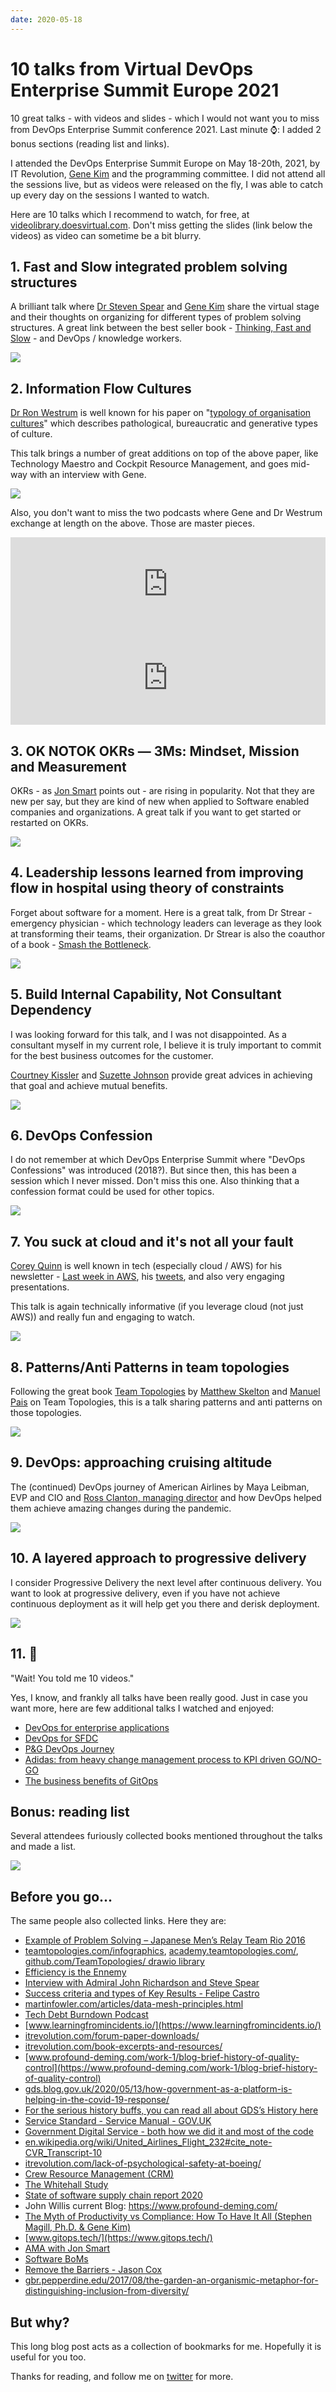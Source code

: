 ```yaml
---
date: 2020-05-18
---
```


# 10 talks from Virtual DevOps Enterprise Summit Europe 2021

10 great talks - with videos and slides - which I would not want you to miss from DevOps Enterprise Summit conference 2021. Last minute ⌚: I added 2 bonus sections (reading list and links).

<!-- more -->

I attended the DevOps Enterprise Summit Europe on May 18-20th, 2021, by IT Revolution, [Gene Kim](https://twitter.com/RealGeneKim) and the programming committee. I did not attend all the sessions live, but as videos were released on the fly, I was able to catch up every day on the sessions I wanted to watch.

Here are 10 talks which I recommend to watch, for free, at [videolibrary.doesvirtual.com](https://videolibrary.doesvirtual.com/). Don't miss getting the slides (link below the videos) as video can sometime be a bit blurry.

## 1. Fast and Slow integrated problem solving structures

A brilliant talk where [Dr Steven Spear](https://twitter.com/StevenJSpear) and [Gene Kim](https://twitter.com/RealGeneKim) share the virtual stage and their thoughts on organizing for different types of problem solving structures. A great link between the best seller book - [Thinking, Fast and Slow](https://en.wikipedia.org/wiki/Thinking,_Fast_and_Slow) - and DevOps / knowledge workers.

[![](assets/202105-fastslow.jpg)](https://videolibrary.doesvirtual.com/?video=552759240)

## 2. Information Flow Cultures

[Dr Ron Westrum](https://en.wikipedia.org/wiki/Ron_Westrum) is well known for his paper on "[typology of organisation cultures](https://www.ncbi.nlm.nih.gov/pmc/articles/PMC1765804/)" which describes pathological, bureaucratic and generative types of culture.

This talk brings a number of great additions on top of the above paper, like Technology Maestro and Cockpit Resource Management,  and goes mid-way with an interview with Gene.

[![](assets/202105-drwestrum.jpg)](https://videolibrary.doesvirtual.com/?video=552759266)

Also, you don't want to miss the two podcasts where Gene and Dr Westrum exchange at length on the above. Those are master pieces.

<iframe title="The Sociology and Typologies of Organizations, and Technical Maestros with Dr. Ron Westrum" allowtransparency="true" height="150" width="100%" style="border: none; min-width: min(100%, 430px);" scrolling="no" data-name="pb-iframe-player" src="https://www.podbean.com/player-v2/?i=j6tt3-1029713-pb&from=embed&share=1&download=1&skin=1&btn-skin=7&size=150"></iframe>

<iframe title="Patterns of Generative Cultures: How They Can Be Destroyed and the Importance of Trust with Dr. Ron Westrum" allowtransparency="true" height="150" width="100%" style="border: none; min-width: min(100%, 430px);" scrolling="no" data-name="pb-iframe-player" src="https://www.podbean.com/player-v2/?i=b4fkw-103f39b-pb&from=embed&share=1&download=1&skin=1&btn-skin=7&size=150"></iframe>

## 3. OK NOTOK OKRs — 3Ms: Mindset, Mission and Measurement

OKRs - as [Jon Smart](https://twitter.com/jonsmart) points out - are rising in popularity. Not that they are new per say, but they are kind of new when applied to Software enabled companies and organizations. A great talk if you want to get started or restarted on OKRs.

[![](assets/202105-jonsmart.jpg)](https://videolibrary.doesvirtual.com/?video=550704697)

## 4. Leadership lessons learned from improving flow in hospital using theory of constraints

Forget about software for a moment. Here is a great talk, from Dr Strear - emergency physician - which technology leaders can leverage as they look at transforming their teams, their organization. Dr Strear is also the coauthor of a book - [Smash the Bottleneck](https://www.smashthebottleneck.com/).

[![](assets/202105-drstrear.jpg)](https://videolibrary.doesvirtual.com/?video=550704199)

## 5. Build Internal Capability, Not Consultant Dependency

I was looking forward for this talk, and I was not disappointed. As a consultant myself in my current role, I believe it is truly important to commit for the best business outcomes for the customer.

[Courtney Kissler](https://twitter.com/chawklady) and [Suzette Johnson](https://twitter.com/drsuz_johnson) provide great advices in achieving that goal and achieve mutual benefits.

[![](assets/202105-ckissler.jpg)](https://videolibrary.doesvirtual.com/?video=550704769)

## 6. DevOps Confession

I do not remember at which DevOps Enterprise Summit where "DevOps Confessions" was introduced (2018?). But since then, this has been a session which I never missed. Don't miss this one. Also thinking that a confession format could be used for other topics.

[![](assets/202105-devopsconfession.jpg)](https://videolibrary.doesvirtual.com/?video=552759255)

## 7. You suck at cloud and it's not all your fault

[Corey Quinn](https://twitter.com/QuinnyPig) is well known in tech (especially cloud / AWS) for his newsletter - [Last week in AWS](https://www.lastweekinaws.com/), his [tweets](https://twitter.com/QuinnyPig), and also very engaging presentations.

This talk is again technically informative (if you leverage cloud (not just AWS)) and really fun and engaging to watch.

[![](assets/202105-cquinn.jpg)](https://videolibrary.doesvirtual.com/?video=552401856)

## 8. Patterns/Anti Patterns in team topologies

Following the great book [Team Topologies](https://teamtopologies.com/book) by [Matthew Skelton](https://twitter.com/matthewpskelton) and [Manuel Pais](https://twitter.com/manupaisable) on Team Topologies, this is a talk sharing patterns and anti patterns on those topologies.

[![](assets/202105-tt.jpg)](https://videolibrary.doesvirtual.com/?video=549298122)

## 9. DevOps: approaching cruising altitude

The (continued) DevOps journey of American Airlines by Maya Leibman, EVP and CIO and [Ross Clanton, managing director](https://twitter.com/RossClanton) and how DevOps helped them achieve amazing changes during the pandemic.

[![](assets/202105-aa.jpg)](https://videolibrary.doesvirtual.com/?video=550704282)

## 10. A layered approach to progressive delivery

I consider Progressive Delivery the next level after continuous delivery. You want to look at progressive delivery, even if you have not achieve continuous deployment as it will help get you there and derisk deployment.

[![](assets/202105-progdelivery.jpg)](https://videolibrary.doesvirtual.com/?video=549298472)

## 11. 🤨

"Wait! You told me 10 videos."

Yes, I know, and frankly all talks have been really good. Just in case you want more, here are few additional talks I watched and  enjoyed:

- [DevOps for enterprise applications](https://videolibrary.doesvirtual.com/?video=549298721)
- [DevOps for SFDC](https://videolibrary.doesvirtual.com/?video=549298140)
- [P&G DevOps Journey](https://videolibrary.doesvirtual.com/?video=551641782)
- [Adidas: from heavy change management process to KPI driven GO/NO-GO](https://videolibrary.doesvirtual.com/?video=550704056)
- [The business benefits of GitOps](https://videolibrary.doesvirtual.com/?video=549298638)

## Bonus: reading list

Several attendees furiously collected books mentioned throughout the talks and made a list. 

[![](assets/202105-books.jpg)](https://www.goodreads.com/list/show/162704.DevOps_Enterprise_Summit_2021_Reading_List )

## Before you go...

The same people also collected links. Here they are:

- [Example of Problem Solving – Japanese Men’s Relay Team Rio 2016](https://www.allaboutlean.com/japan-relay-2016/)
- [teamtopologies.com/infographics](https://teamtopologies.com/infographics), [academy.teamtopologies.com/](https://academy.teamtopologies.com/), [github.com/TeamTopologies/ drawio library](https://github.com/TeamTopologies/Team-Shape-Templates#drawio--diagramsnet)
- [Efficiency is the Ennemy](https://fs.blog/2021/05/slack/)
- [Interview with Admiral John Richardson and Steve Spear](https://itrevolution.com/the-idealcast-episode-15/)
- [Success criteria and types of Key Results - Felipe Castro](https://felipecastro.com/en/okr/success-criteria-types-key-results/)
- [martinfowler.com/articles/data-mesh-principles.html](https://martinfowler.com/articles/data-mesh-principles.html)
- [Tech Debt Burndown Podcast](https://techdebtburndown.com/)
- [www.learningfromincidents.io/](https://www.learningfromincidents.io/)
- [itrevolution.com/forum-paper-downloads/](https://itrevolution.com/forum-paper-downloads/)
- [itrevolution.com/book-excerpts-and-resources/](https://itrevolution.com/book-excerpts-and-resources/)
- [www.profound-deming.com/work-1/blog-brief-history-of-quality-control](https://www.profound-deming.com/work-1/blog-brief-history-of-quality-control)
- [gds.blog.gov.uk/2020/05/13/how-government-as-a-platform-is-helping-in-the-covid-19-response/](https://gds.blog.gov.uk/2020/05/13/how-government-as-a-platform-is-helping-in-the-covid-19-response/)
- [For the serious history buffs, you can read all about GDS’s History here](https://gds.blog.gov.uk/story/)
- [Service Standard - Service Manual - GOV.UK](https://www.gov.uk/service-manual/service-standard)
- [Government Digital Service - both how we did it and most of the code](https://gds.blog.gov.uk/)
- [en.wikipedia.org/wiki/United_Airlines_Flight_232#cite_note-CVR_Transcript-10](https://en.wikipedia.org/wiki/United_Airlines_Flight_232#cite_note-CVR_Transcript-10)
- [itrevolution.com/lack-of-psychological-safety-at-boeing/](https://itrevolution.com/lack-of-psychological-safety-at-boeing/)
- [Crew Resource Management (CRM)](https://en.wikipedia.org/wiki/Crew_resource_management)
- [The Whitehall Study](https://unhealthywork.org/classic-studies/the-whitehall-study/)
- [State of software supply chain report 2020](https://www.sonatype.com/resources/white-paper-state-of-the-software-supply-chain-2020)
- John Willis current Blog: https://www.profound-deming.com/
- [The Myth of Productivity vs Compliance: How To Have It All (Stephen Magill, Ph.D. & Gene Kim)](https://www.dropbox.com/s/nk6625d84oajgug/Gene%20%26%20Stephen%20DOES%20Draft%20gk-sm-3.pptx?dl=0)
- [www.gitops.tech/](https://www.gitops.tech/)
- [AMA with Jon Smart](https://www.youtube.com/watch?v=TAj0Do3bNAM)
- [Software BoMs](https://advisory.kpmg.us/blog/2020/what-are-sboms.html)
- [Remove the Barriers - Jason Cox](https://www.jasonacox.com/wordpress/archives/876)
- [gbr.pepperdine.edu/2017/08/the-garden-an-organismic-metaphor-for-distinguishing-inclusion-from-diversity/](https://gbr.pepperdine.edu/2017/08/the-garden-an-organismic-metaphor-for-distinguishing-inclusion-from-diversity/)

## But why?

This long blog post acts as a collection of bookmarks for me. Hopefully it is useful for you too.

Thanks for reading, and follow me on [twitter](https://twitter.com/ojacques2) for more.

